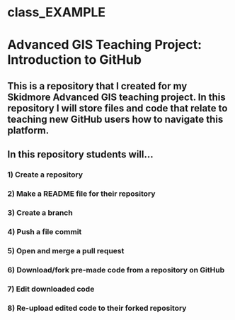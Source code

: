 # class_EXAMPLE


# Advanced GIS Teaching Project: Introduction to GitHub
## This is a repository that I created for my Skidmore Advanced GIS teaching project. In this repository I will store files and code that relate to teaching new GitHub users how to navigate this platform.
## In this repository students will...
### 1) Create a repository
### 2) Make a README file for their repository
### 3) Create a branch
### 4) Push a file commit
### 5) Open and merge a pull request
### 6) Download/fork pre-made code from a repository on GitHub
### 7) Edit downloaded code
### 8) Re-upload edited code to their forked repository
